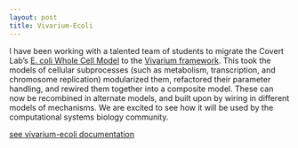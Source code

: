 ```yaml
---
layout: post
title: Vivarium-Ecoli
---
```


I have been working with a talented team of students to migrate the Covert Lab’s 
[E. coli Whole Cell Model](https://github.com/CovertLab/WholeCellEcoliRelease) 
to the [Vivarium framework](https://vivarium-collective.github.io).
This took the models of cellular subprocesses (such as metabolism, transcription, 
and chromosome replication) modularized them, refactored their parameter handling, 
and rewired them together into a composite model. These can now be recombined 
in alternate models, and built upon by wiring in different models of mechanisms.
We are excited to see how it will be used by the computational systems biology
community. 

[see vivarium-ecoli documentation](https://covertlab.github.io/vivarium-ecoli/)
